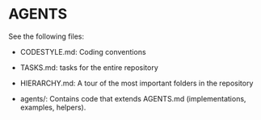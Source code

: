 # AGENTS

See the following files:
- CODESTYLE.md: Coding conventions
- TASKS.md: tasks for the entire repository
- HIERARCHY.md: A tour of the most important folders in the repository


- agents/: Contains code that extends AGENTS.md (implementations, examples, helpers).



